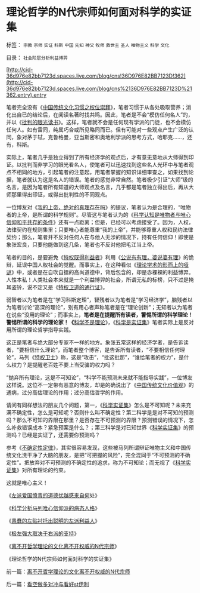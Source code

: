 # 理论哲学的N代宗师如何面对科学的实证集

标签： `宗教` `宗师` `实证` `科斯` `中国` `先知` `神父` `牧师` `救世主` `圣人` `唯物主义` `科学` `文化` 

目录： `社会阶层分析利益博羿`

[http://cid-36d976e82bb7123d.spaces.live.com/blog/cns!36D976E82BB7123D!362](http://cid-36d976e82bb7123d.spaces.live.com/blog/cns%2136D976E82BB7123D%21362.entry).entry



笔者完全没有《[中国传统文化习惯之权位崇拜](../../../2008/10/10/中国式诡辩：官本位文化之权位崇拜心魔.md)》，笔者习惯于从各处吸取营养；消化出自已的结论后，在阅读名著时找共鸣。因此，笔者是不会“模仿任何名人”的，并以《[批判的眼光读书](../../../2009/7/17/培养听话的跟班，中国传统读书误区.md)》。这样，笔者就不会是任何现有学派的门徒，也不会模仿任何人。如有雷同，纯属巧合或所见略同而已。但有可能对一些观点产生广泛的认同，象对茅于轼，克鲁格曼，亚当斯密和奥地利学派的思考方式，哈耶克……，还有，科斯。

实际上，笔者几乎是独立得到了所有经济学的观点后，才有意无意地从大师得到印证。以批判而非学习的眼光看名人，使笔者可以迅速找到这些名人光环中与笔者观点不相同的地方，引起笔者的注意起，用笔者掌握的知识详细审查之，如果找到论据，笔者就认为这是名人的错误。笔者的感觉非常自然。笔者极少引证“大师”级的名言，是因为笔者所有知道的大师观点及名言，几乎都是笔者独立得出后，再从大师那里得出印证，或得出批判性的不同观点。

一位博友对《[我的上帝，绝对的真理存在吗](../../../2009/6/25/My&nbsp;God!我的上帝！绝对的真理存在吗？.md)》的提议，笔者认为是合理的，“唯物者的上帝，是所谓的科学规则”。尽管这与笔者认为的《[科学认知是唯物者与唯心信仰和平共存的条件](../../../2009/6/19/科学认知是唯心信仰和唯物主义共存条件.md)》还有一点距离；但是，已经可以考虑接受了。因为，人权，法律契约在规则集里；只要唯心者能尊重“我的上帝”，并能够尊重人权和民约法律契约；那么，笔者并不反对任何人在与他人无涉的情况下，持有任何信仰！即使是象张宏良，只要他能做到这几条，笔者也不反对他把毛江当上帝。



笔者的目的，是要避免《[特权既得利益者](../../../2009/6/7/贴木儿邪教的极端可能只是退而无忧的小小的特权.md)》利用《[公说有有理，婆说婆有理](../../../2009/5/25/走出汉文化“公说公有理”的语言泥潭.md)》的诡辩，延误中国人权社会的觉醒。而事实上，在这种看似《[理论学术的形而上的哑谜](../../../2009/5/5/假装无私！专业化打哑迷诡辩的中国式专家.md)》中，或者是在自吹自擂的高尚道德中，背后包含的，却是赤裸裸的利益博羿。人性本私！人类社会本来就是一个利益博羿的社会，所谓无私的标榜，只不过是掩耳盗铃，说不定又是《[特权卫道的通行证](../../../2009/7/16/自我标榜的最爱国成了左派特权通行证.md)》。

弱智者以为笔者是在“学习科斯定理”，智残者以为笔者是“学习经济学”，脑残者以为笔者讨论“高深的理论”，别有用心者声称笔者是在“理论创新”；无知者以为笔者在说些“没用的理论”；而事实上，**笔者是在提醒所有读者，警惕所谓的科学理论！警惕所谓的科学的理论家！《**[科学不是理论](../../../2009/6/18/科学不是理论！科学三要素包含波普尔证伪原则.md)》，《[科学是实证集](../../../2009/6/18/科学是实证集；为什么诺贝尔不喜欢中国传统文化.md)》笔者实际上是反对用所谓的理论哲学指导实践。

这正是笔者与绝大部分专家不一样的地方。象张五常这样的经济学者，是告诉读者，“要相信什么理论”，而笔者整个博客，是告诉所有读者，“不要相信任何理论”，马列《[特权卫士](../../../2009/7/16/自我标榜最爱国的左派只不过腐败的特权卫士.md)》称，这是“攻击”，“批这批那”，“谁给笔者的权力”，是什么权力？是提醒老百姓不要上当受骗的权力吗？

“抛弃所有理论，这是不可知论”，“科学不能预测未来就不能指导实践”，一位博友这样说。这位不一定带有恶意的博友，却是的确说出了《[中国传统文化价值观](../../../2008/7/29/个人主义思想被阉割更多来自民间“传统文化”.md)》的通病，过分高估理论的作用；过分高估哲学的作用。

请问有同样想法的朋友几个问题，第一，《[科学实证集](../../../2009/6/18/科学是实证集；为什么诺贝尔不喜欢中国传统文化.md)》怎么是不可知呢？未来充满不确定性，怎么是可知呢？否则什么叫不确定性？第二科学是是对不可知的预测吗？那么不可知的界限在那里？是否存在不可预测的界限？预测错误的情况下，怎么补救错误成本？紧急预案是什么？；第三科学是对已知世界《[科学实证集](../../../2009/6/18/科学是实证集；为什么诺贝尔不喜欢中国传统文化.md)》的预测吗？已经是实证了，还需要你预测吗？

参考《[不确定性定律](../../../2009/4/4/“不确定性定律公式”广泛适用于社会经济政治生活.md)》，其实很容易发现，这些被马列所谓辩证唯物主义和中国传统文化洗干净了大脑的朋友，是把“可把握的风险”，完全混同于“不可预测的不确定性”。把放弃对不可预测的不确定性的追求，称为不可知论；而无视了《[科学实证集](../../../2009/6/18/科学是实证集；为什么诺贝尔不喜欢中国传统文化.md)》对所有理论的约束。

这就是唯心主义！

《[左派爱国愤青的道德优越感来自何](../../../2009/7/26/极左特权卫士的道德优越感来自何处.md)处》

《[科学分析马列唯心信仰派的病态人格](../../../2009/7/26/科学分析唯心信仰者的病态人格.md)》

《[愚蠢的左贴衬托出聪明的左派利益人](http://blog.sina.com.cn/s/blog_5563a64d0100e0gk.html)》

《[极左强大取决于右派的支持](../../../2009/7/26/极左生命力取决于右派的人格心魔.md)》

《[离不开哲学理论的文化离不开权威的N代宗师](../../../2009/7/27/离不开哲学理论的文化离不开权威的N代宗师.md)》

《理论哲学的N代宗师如何面对科学的实证集》

前一篇：[离不开哲学理论的文化离不开权威的N代宗师](../../../2009/7/27/离不开哲学理论的文化离不开权威的N代宗师.md)

后一篇：[看空做多对冲与看好st伊利](../../../2009/7/27/看空做多对冲与看好st伊利.md)